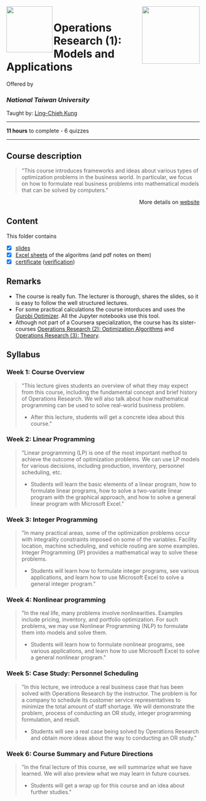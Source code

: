 <a href="https://www.coursera.org/learn/operations-research-modeling">
  <img src="/img/Operations_Research_(1)_Models_and_Applications_logo.avif" width="150" align="right">
</a>

<img src="https://upload.wikimedia.org/wikipedia/en/7/7e/National_Taiwan_University_seal.svg" width="120" height="120" align="left">

# Operations Research (1): Models and Applications

Offered by 
### *National Taiwan University*

Taught by: [Ling-Chieh Kung](https://www.coursera.org/instructor/lckung)

---

**11 hours** to complete - 6 quizzes 

---

## Course description

>"This course introduces frameworks and ideas about various types of optimization problems in the business world. In particular, we focus on how to formulate real business problems into mathematical models that can be solved by computers."

<p align="right">More details on <a href="https://www.coursera.org/learn/operations-research-modeling">website</a></p>

## Content
This folder contains 
- [x] [slides](./Slides) 
- [x] [Excel sheets](./Excel%20sheets) of the algoritms (and pdf notes on them)
- [x] [certificate](./Coursera_Certificate_Operations_Research_(1)_Models_and_Applications.pdf) ([verification](https://coursera.org/verify/LCPVP2SSPK3X))

## Remarks
- The course is really fun. The lecturer is thorough, shares the slides, so it is easy to follow the well structured lectures. 
- For some practical calculations the course intorduces and uses the [Gurobi Optimizer](https://www.gurobi.com/products/gurobi-optimizer/). All the Jupyter notebooks use this tool. 
- Athough not part of a Coursera specialization, the course has its sister-courses 
[Operations Research (2): Optimization Algorithms](../Operations%20Research%20(2):%20Optimization%20Algorithms) and 
[Operations Research (3): Theory](../Operations%20Research%20(3):%20Theory).

## Syllabus

### Week 1: **Course Overview**
>"This lecture gives students an overview of what they may expect from this course, including the fundamental concept and brief history of Operations Research. We will also talk about how mathematical programming can be used to solve real-world business problem.
>- After this lecture, students will get a concrete idea about this course."

### Week 2: **Linear Programming** 
>"Linear programming (LP) is one of the most important method to achieve the outcome of optimization problems. We can use LP models for various decisions, including production, inventory, personnel scheduling, etc.
>- Students will learn the basic elements of a linear program, how to formulate linear programs, how to solve a two-variate linear program with the graphical approach, and how to solve a general linear program with Microsoft Excel."

### Week 3: **Integer Programming**
>"In many practical areas, some of the optimization problems occur with integrality constraints imposed on some of the variables. Facility location, machine scheduling, and vehicle routing are some examples. Integer Programming (IP) provides a mathematical way to solve these problems. 
>- Students will learn how to formulate integer programs, see various applications, and learn how to use Microsoft Excel to solve a general integer program."

### Week 4: **Nonlinear programming**
>"In the real life, many problems involve nonlinearities. Examples include pricing, inventory, and portfolio optimization. For such problems, we may use Nonlinear Programming (NLP) to formulate them into models and solve them. 
>- Students will learn how to formulate nonlinear programs, see various applications, and learn how to use Microsoft Excel to solve a general nonlinear program."

### Week 5: **Case Study: Personnel Scheduling**
>"In this lecture, we introduce a real business case that has been solved with Operations Research by the instructor. The problem is for a company to schedule its customer service representatives to minimize the total amount of staff shortage. We will demonstrate the problem, process of conducting an OR study, integer programming formulation, and result.
>- Students will see a real case being solved by Operations Research and obtain more ideas about the way to conducting an OR study."

### Week 6: **Course Summary and Future Directions**
>"In the final lecture of this course, we will summarize what we have learned. We will also preview what we may learn in future courses.
>- Students will get a wrap up for this course and an idea about further studies."
